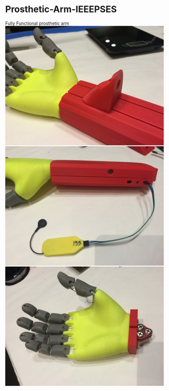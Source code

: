 # Prosthetic-Arm-IEEEPSES
Fully Functional prosthetic arm 
<img src ="final.JPG"> 
<img src ="final2.JPG">
<img src ="final3.JPG">

